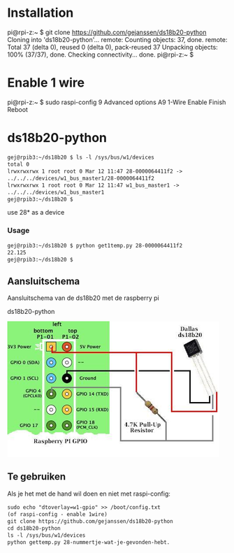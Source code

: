 # Installation
pi@rpi-z:~ $ git clone https://github.com/gejanssen/ds18b20-python
Cloning into 'ds18b20-python'...
remote: Counting objects: 37, done.
remote: Total 37 (delta 0), reused 0 (delta 0), pack-reused 37
Unpacking objects: 100% (37/37), done.
Checking connectivity... done.
pi@rpi-z:~ $ 

# Enable 1 wire
pi@rpi-z:~ $ sudo raspi-config
9       Advanced options
A9	1-Wire
Enable
Finish
Reboot

# ds18b20-python

	gej@rpib3:~/ds18b20 $ ls -l /sys/bus/w1/devices
	total 0
	lrwxrwxrwx 1 root root 0 Mar 12 11:47 28-0000064411f2 -> ../../../devices/w1_bus_master1/28-0000064411f2
	lrwxrwxrwx 1 root root 0 Mar 12 11:47 w1_bus_master1 -> ../../../devices/w1_bus_master1
	gej@rpib3:~/ds18b20 $ 


use 28* as a device

### Usage
	gej@rpib3:~/ds18b20 $ python get1temp.py 28-0000064411f2
	22.125
	gej@rpib3:~/ds18b20 $ 


## Aansluitschema

Aansluitschema van de ds18b20 met de raspberry pi

ds18b20-python


[![badge](https://raw.githubusercontent.com/gejanssen/ds18b20-python/master/raspberry-pi-ds18b20-connections.jpg)](https://raw.githubusercontent.com/gejanssen/ds18b20-python/master/raspberry-pi-ds18b20-connections.jpg)

## Te gebruiken

Als je het met de hand wil doen en niet met raspi-config:

	sudo echo "dtoverlay=w1-gpio" >> /boot/config.txt
	(of raspi-config - enable 1wire)
	git clone https://github.com/gejanssen/ds18b20-python
	cd ds18b20-python
	ls -l /sys/bus/w1/devices
	python gettemp.py 28-nummertje-wat-je-gevonden-hebt.
